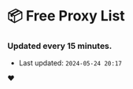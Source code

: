 # :package: Free Proxy List
### Updated every 15 minutes.

- Last updated: `2024-05-24 20:17`

:heart:
